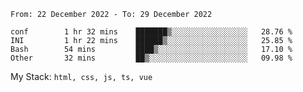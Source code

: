 <!--START_SECTION:waka-->

```text
From: 22 December 2022 - To: 29 December 2022

conf        1 hr 32 mins    ███████▒░░░░░░░░░░░░░░░░░   28.76 %
INI         1 hr 22 mins    ██████▒░░░░░░░░░░░░░░░░░░   25.85 %
Bash        54 mins         ████▒░░░░░░░░░░░░░░░░░░░░   17.10 %
Other       32 mins         ██▒░░░░░░░░░░░░░░░░░░░░░░   09.98 %
```

<!--END_SECTION:waka-->
My Stack: `html, css, js, ts, vue`
